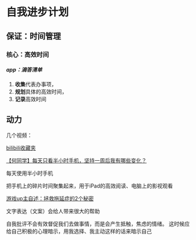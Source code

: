 # 自我进步计划

## 保证：时间管理

### 核心：高效时间

#### ***app：滴答清单***

1. **收集**代表办事项，
2. **规划**具体的高效时间，
3. **记录**高效时间

## 动力

几个视频：

[bilibili收藏夹](https://space.bilibili.com/17813457/favlist)

[【何同学】每天只看半小时手机，坚持一周后我有哪些变化？](https://www.bilibili.com/video/av47180907)

每天使用半小时手机

把手机上的碎片时间聚集起来，用于iPad的高效阅读、电脑上的影视观看


[游戏up主自述：拯救拖延症的2个秘密](https://www.bilibili.com/video/av51298591)

文字表达（文案）会给人带来很大的帮助

自我批评不会有效督促我们去做事情，而是会产生抵触，焦虑的情绪。
这时候应给自己积极的心理暗示，用我选择、我主动这样的话来暗示自己
